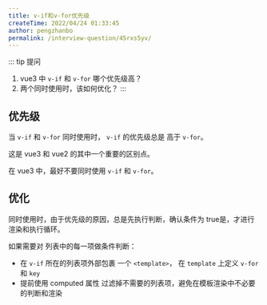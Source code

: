 ```yaml
---
title: v-if和v-for优先级
createTime: 2022/04/24 01:33:45
author: pengzhanbo
permalink: /interview-question/45rxs5yv/
---
```


::: tip 提问

1. vue3 中 `v-if` 和 `v-for` 哪个优先级高？
2. 两个同时使用时，该如何优化？
:::

## 优先级

当 `v-if` 和 `v-for` 同时使用时， `v-if` 的优先级总是 高于 `v-for`。

这是 vue3 和 vue2 的其中一个重要的区别点。

在 vue3 中，最好不要同时使用 `v-if` 和 `v-for`。

## 优化

同时使用时，由于优先级的原因，总是先执行判断，确认条件为 true是，才进行渲染和执行循环。

如果需要对 列表中的每一项做条件判断：

- 在 `v-if` 所在的列表项外部包裹 一个 `<template>`， 在 `template` 上定义 `v-for` 和 `key`
- 提前使用 computed 属性 过滤掉不需要的列表项，避免在模板渲染中不必要的判断和渲染

